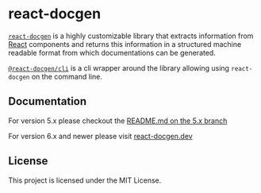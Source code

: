 # react-docgen

[`react-docgen`](./packages/react-docgen/) is a highly customizable library that
extracts information from [React](https://reactjs.org/) components and returns
this information in a structured machine readable format from which
documentations can be generated.

[`@react-docgen/cli`](./packages/react-docgen-cli/) is a cli wrapper around the
library allowing using `react-docgen` on the command line.

## Documentation

For version 5.x please checkout the
[README.md on the 5.x branch](https://github.com/reactjs/react-docgen/blob/5.x/README.md)

For version 6.x and newer please visit
[react-docgen.dev](https://react-docgen.dev)

## License

This project is licensed under the MIT License.
